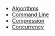 - [Algorithms](Algorithms/README.md)
- [Command Line](Command%20Line/README.md)
- [Compression](Compression/README.md)
- [Concurrency](Concurrency/README.md)